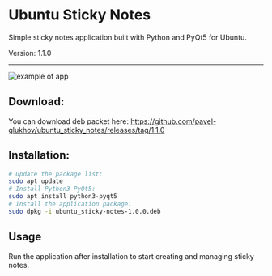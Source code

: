 # Ubuntu Sticky Notes

Simple sticky notes application built with Python and PyQt5 for Ubuntu.

Version: 1.1.0
_______________

![example of app](https://github.com/pavel-glukhov/ubuntu_sticky_notes/blob/main/pic/example_1.1.0.png)

## Download:
You can download deb packet here:
https://github.com/pavel-glukhov/ubuntu_sticky_notes/releases/tag/1.1.0

## Installation:


```bash
# Update the package list:
sudo apt update
# Install Python3 PyQt5:
sudo apt install python3-pyqt5
# Install the application package:
sudo dpkg -i ubuntu_sticky-notes-1.0.0.deb
```
## Usage
Run the application after installation to start creating and managing sticky notes.
